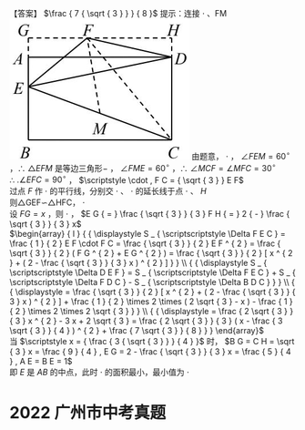 【答案】 $\frac { 7 { \sqrt { 3 } } } { 8 }$ 提示：连接 $\cdot$ 、FM
![](<../../qs_image_DB/专题2-1__将军饮马等8类常见最值问题（解析版）/cac070bdfb539591fea7e913c9150c80ee34714ee9020dbf50adf669e912a5c6.jpg>)
由题意， $\cdot$ ， $\angle F E M = 6 0 ^ { \circ }$ ，∴ $\triangle E F M$ 是等边三角形$-$ ， $\angle F M E = 6 0 ^ { \circ }$ ，∴ $\angle M C F = \angle M F C = 3 0 ^ { \circ }$   
∴ $. \angle E F C = 9 0 ^ { \circ }$ ， $\scriptstyle \cdot , F C = { \sqrt { 3 } } E F$   
过点 $F$ 作 $\cdot$ 的平行线，分别交 $\cdot$ 、 $\cdot$ 的延长线于点 $\cdot$ 、 $H$   
则△GEF∽△HFC， $\cdot$   
设 $F G = x$ ，则 $\cdot$ ， $E G { = } \frac { \sqrt { 3 } } { 3 } F H { = } 2 { - } \frac { \sqrt { 3 } } { 3 } x$   
$\begin{array} { l } { { \displaystyle S _ { \scriptscriptstyle \Delta F E C } = \frac { 1 } { 2 } E F \cdot F C = \frac { \sqrt { 3 } } { 2 } E F ^ { 2 } = \frac { \sqrt { 3 } } { 2 } ( F G ^ { 2 } + E G ^ { 2 } ) = \frac { \sqrt { 3 } } { 2 } [ x ^ { 2 } + ( 2 - \frac { \sqrt { 3 } } { 3 } x ) ^ { 2 } ] } } \\ { { \displaystyle S _ { \scriptscriptstyle \Delta D E F } = S _ { \scriptscriptstyle \Delta F E C } + S _ { \scriptscriptstyle \Delta F D C } - S _ { \scriptscriptstyle \Delta B D C } } } \\ { { \displaystyle = \frac { \sqrt { 3 } } { 2 } [ x ^ { 2 } + ( 2 - \frac { \sqrt { 3 } } { 3 } x ) ^ { 2 } ] + \frac { 1 } { 2 } \times 2 \times ( 2 \sqrt { 3 } - x ) - \frac { 1 } { 2 } \times 2 \times 2 \sqrt { 3 } } } \\ { { \displaystyle = \frac { 2 \sqrt { 3 } } { 3 } x ^ { 2 } - 3 x + 2 \sqrt { 3 } = \frac { 2 \sqrt { 3 } } { 3 } ( x - \frac { 3 \sqrt { 3 } } { 4 } ) ^ { 2 } + \frac { 7 \sqrt { 3 } } { 8 } } } \end{array}$   
当 $\scriptstyle x = { \frac { 3 { \sqrt { 3 } } } { 4 } }$ 时， $B G = C H = \sqrt { 3 } x = \frac { 9 } { 4 } , E G = 2 - \frac { \sqrt { 3 } } { 3 } x = \frac { 5 } { 4 } , A E = B E = 1$   
即 $E$ 是 $A B$ 的中点，此时 $\cdot$ 的面积最小，最小值为 $\cdot$
# 2022 广州市中考真题
